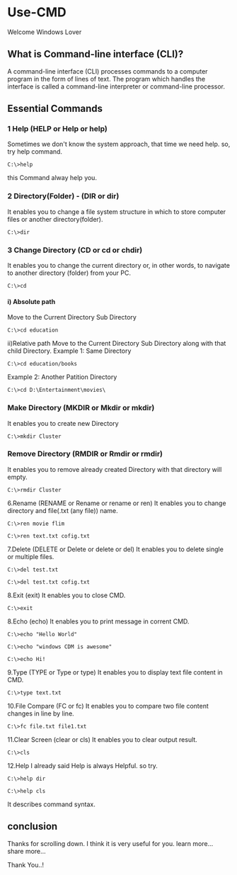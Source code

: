 # Use-CMD
  Welcome Windows Lover

## What is Command-line interface (CLI)?
  A command-line interface (CLI) processes commands to a computer program in the form of lines of text. The program which handles the interface is called a command-line interpreter or command-line processor. 
  
## Essential Commands
### 1 Help (HELP or Help or help)
  Sometimes we don't know the system approach, that time we need help. so, try help command.
```
C:\>help
```
  this Command alway help you.
  
### 2 Directory(Folder) - (DIR or dir)
   It enables you to change a file system structure in which to store computer files or another directory(folder).
```
C:\>dir
```

### 3 Change Directory (CD or cd or chdir)
  It enables you to change the current directory or, in other words, to navigate to another directory (folder) from your PC.
```
C:\>cd
```
 #### i) Absolute path
   Move to the Current Directory Sub Directory
  ```
  C:\>cd education
  ```
 ii)Relative path
   Move to the Current Directory Sub Directory along with that child Directory.
 Example 1: Same Directory
  ```
  C:\>cd education/books
  ```
 Example 2: Another Patition Directory
  ```
  C:\>cd D:\Entertainment\movies\
  ```
  
### Make Directory (MKDIR or Mkdir or mkdir)
  It enables you to create new Directory 
```
C:\>mkdir Cluster
```

### Remove Directory (RMDIR or Rmdir or rmdir)
  It enables you to remove already created Directory with that directory will empty.
```
C:\>rmdir Cluster
```

6.Rename (RENAME or Rename or rename or ren)
  It enables you to change directory and file(.txt (any file)) name.
```
C:\>ren movie flim

C:\>ren text.txt cofig.txt
```
7.Delete (DELETE or Delete or delete or del)
  It enables you to delete single or multiple files.
```
C:\>del test.txt

C:\>del test.txt cofig.txt
```

8.Exit (exit)
  It enables you to close CMD.
```
C:\>exit
```

8.Echo (echo)
  It enables you to print message in corrent CMD.
```
C:\>echo "Hello World"

C:\>echo "windows CDM is awesome"

C:\>echo Hi!
```
9.Type (TYPE or Type or type)
  It enables you to display text file content in CMD.
```
C:\>type text.txt
```

10.File Compare (FC or fc)
   It enables you to compare two file content changes in line by line.
```
C:\>fc file.txt file1.txt
```

11.Clear Screen (clear or cls)
   It enables you to clear output result.
```
C:\>cls
```

12.Help
   I already said Help is always Helpful. so try.
```
C:\>help dir

C:\>help cls
```
  It describes command syntax.

## conclusion
  Thanks for scrolling down. I think it is very useful for you. learn more... share more...

Thank You..!
